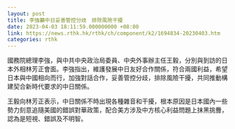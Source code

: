 ```yaml
---
layout: post
title: 李強籲中日妥善管控分歧　排除風險干擾
date: 2023-04-03 18:11:59.000000000 +08:00
link: https://news.rthk.hk/rthk/ch/component/k2/1694834-20230403.htm
categories: rthk
---
```


國務院總理李強，與中共中央政治局委員、中央外事辦主任王毅，分別與到訪的日本外相林芳正會面。李強指出，維護發展中日友好合作關係，符合兩國利益，希望日本與中國相向而行，加強對話合作，妥善管控分歧，排除風險干擾，共同推動構建契合新時代要求的中日關係。

王毅向林芳正表示，中日關係不時出現各種雜音和干擾，根本原因是日本國內一些勢力刻意追隨美國的錯誤對華政策，配合美方涉及中方核心利益問題上抹黑挑釁，認為是短視、錯誤及不明智。
